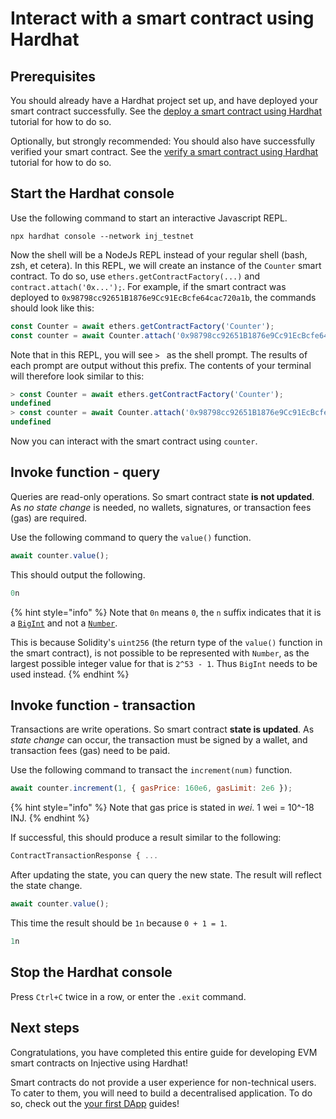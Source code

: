 # Interact with a smart contract using Hardhat

## Prerequisites

You should already have a Hardhat project set up, and have deployed your smart contract successfully.
See the [deploy a smart contract using Hardhat](./deploy-hardhat.md) tutorial for how to do so.

Optionally, but strongly recommended: You should also have successfully verified your smart contract.
See the [verify a smart contract using Hardhat](./verify-hardhat.md) tutorial for how to do so.

## Start the Hardhat console

Use the following command to start an interactive Javascript REPL.

```shell
npx hardhat console --network inj_testnet
```

Now the shell will be a NodeJs REPL instead of your regular shell (bash, zsh, et cetera).
In this REPL, we will create an instance of the `Counter` smart contract.
To do so, use `ethers.getContractFactory(...)` and `contract.attach('0x...');`.
For example, if the smart contract was deployed to `0x98798cc92651B1876e9Cc91EcBcfe64cac720a1b`, the commands should look like this:

```js
const Counter = await ethers.getContractFactory('Counter');
const counter = await Counter.attach('0x98798cc92651B1876e9Cc91EcBcfe64cac720a1b');
```

Note that in this REPL, you will see `> ` as the shell prompt.
The results of each prompt are output without this prefix.
The contents of your terminal will therefore look similar to this:

```js
> const Counter = await ethers.getContractFactory('Counter');
undefined
> const counter = await Counter.attach('0x98798cc92651B1876e9Cc91EcBcfe64cac720a1b');
undefined
```

Now you can interact with the smart contract using `counter`.

## Invoke function - query

Queries are read-only operations.
So smart contract state **is not updated**.
As *no state change* is needed, no wallets, signatures, or transaction fees (gas) are required.

Use the following command to query the `value()` function.

```js
await counter.value();
```

This should output the following.

```js
0n
```

{% hint style="info" %}
Note that `0n` means `0`, the `n` suffix indicates that it is
a [`BigInt`](https://developer.mozilla.org/en-US/docs/Web/JavaScript/Reference/Global_Objects/BigInt)
and not a [`Number`](https://developer.mozilla.org/en-US/docs/Web/JavaScript/Reference/Global_Objects/Number).

This is because Solidity's `uint256` (the return type of the `value()` function in the smart contract),
is not possible to be represented with `Number`,
as the largest possible integer value for that is `2^53 - 1`.
Thus `BigInt` needs to be used instead.
{% endhint %}

## Invoke function - transaction

Transactions are write operations.
So smart contract **state is updated**.
As *state change* can occur, the transaction must be signed by a wallet, and transaction fees (gas) need to be paid.

Use the following command to transact the `increment(num)` function.

```js
await counter.increment(1, { gasPrice: 160e6, gasLimit: 2e6 });
```
{% hint style="info" %}
Note that gas price is stated in *wei*.
1 wei = 10^-18 INJ.
{% endhint %}

If successful, this should produce a result similar to the following:

```js
ContractTransactionResponse { ...
```

After updating the state, you can query the new state.
The result will reflect the state change.

```js
await counter.value();
```

This time the result should be `1n` because `0 + 1 = 1`.

```js
1n
```

## Stop the Hardhat console

Press `Ctrl+C` twice in a row, or enter the `.exit` command.

## Next steps

Congratulations, you have completed this entire guide for developing EVM smart contracts on Injective using Hardhat!

Smart contracts do not provide a user experience for non-technical users.
To cater to them, you will need to build a decentralised application.
To do so, check out the [your first DApp](../dapps/README.md) guides!
